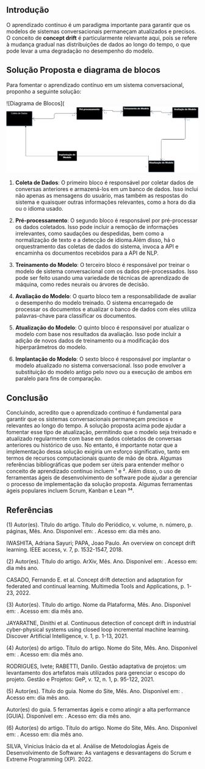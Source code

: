 ## Introdução
O aprendizado contínuo é um paradigma importante para garantir que os modelos de sistemas conversacionais permaneçam atualizados e precisos. O conceito de **concept drift** é particularmente relevante aqui, pois se refere à mudança gradual nas distribuições de dados ao longo do tempo, o que pode levar a uma degradação no desempenho do modelo.

## Solução Proposta e diagrama de blocos

Para fomentar o aprendizado contínuo em um sistema conversacional, proponho a seguinte solução:

![Diagrama de Blocos](![Alt text](./Diagrama%20de%20blocos%20.png)

1. **Coleta de Dados**: O primeiro bloco é responsável por coletar dados de conversas anteriores e armazená-los em um banco de dados. Isso inclui não apenas as mensagens do usuário, mas também as respostas do sistema e quaisquer outras informações relevantes, como a hora do dia ou o idioma usado.

2. **Pré-processamento**: O segundo bloco é responsável por pré-processar os dados coletados. Isso pode incluir a remoção de informações irrelevantes, como saudações ou despedidas, bem como a normalização de texto e a detecção de idioma.Além disso, há o orquestramento  das coletas de dados do sistema, invoca a API  e encaminha os documentos recebidos para a API de NLP.

3. **Treinamento do Modelo**: O terceiro bloco é responsável por treinar o modelo de sistema conversacional com os dados pré-processados. Isso pode ser feito usando uma variedade de técnicas de aprendizado de máquina, como redes neurais ou árvores de decisão.

4. **Avaliação do Modelo**: O quarto bloco tem a responsabilidade de avaliar o desempenho do modelo treinado. O sistema encarregado de processar os documentos e atualizar o banco de dados com eles utiliza palavras-chave para classificar os documentos.

5. **Atualização do Modelo**: O quinto bloco é responsável por atualizar o modelo com base nos resultados da avaliação. Isso pode incluir a adição de novos dados de treinamento ou a modificação dos hiperparâmetros do modelo.

6. **Implantação do Modelo**: O sexto bloco é responsável por implantar o modelo atualizado no sistema conversacional. Isso pode envolver a substituição do modelo antigo pelo novo ou a execução de ambos em paralelo para fins de comparação.

## Conclusão
Concluindo, acredito que o aprendizado contínuo é fundamental para garantir que os sistemas conversacionais permaneçam precisos e relevantes ao longo do tempo. A solução proposta acima pode ajudar a fomentar esse tipo de atualização, permitindo que o modelo seja treinado e atualizado regularmente com base em dados coletados de conversas anteriores ou histórico de uso. No entanto, é importante notar que a implementação dessa solução exigiria um esforço significativo, tanto em termos de recursos computacionais quanto de mão de obra. Algumas referências bibliográficas que podem ser úteis para entender melhor o conceito de aprendizado contínuo incluem ¹ e ². Além disso, o uso de ferramentas ágeis de desenvolvimento de software pode ajudar a gerenciar o processo de implementação da solução proposta. Algumas ferramentas ágeis populares incluem Scrum, Kanban e Lean ³⁴.

## Referências

(1) Autor(es). Título do artigo. Título do Periódico, v. volume, n. número, p. páginas, Mês. Ano. Disponível em: <URL>. Acesso em: dia mês ano.

IWASHITA, Adriana Sayuri; PAPA, Joao Paulo. An overview on concept drift learning. IEEE access, v. 7, p. 1532-1547, 2018.

(2) Autor(es). Título do artigo. ArXiv, Mês. Ano. Disponível em: <URL>. Acesso em: dia mês ano.

CASADO, Fernando E. et al. Concept drift detection and adaptation for federated and continual learning. Multimedia Tools and Applications, p. 1-23, 2022.


(3) Autor(es). Título do artigo. Nome da Plataforma, Mês. Ano. Disponível em: <URL>. Acesso em: dia mês ano.

JAYARATNE, Dinithi et al. Continuous detection of concept drift in industrial cyber-physical systems using closed loop incremental machine learning. Discover Artificial Intelligence, v. 1, p. 1-13, 2021.


(4) Autor(es) do artigo. Título do artigo. Nome do Site, Mês. Ano. Disponível em: <URL>. Acesso em: dia mês ano.


RODRIGUES, Ivete; RABETTI, Danilo. Gestão adaptativa de projetos: um levantamento dos artefatos mais utilizados para gerenciar o escopo do projeto. Gestão e Projetos: GeP, v. 12, n. 1, p. 95-122, 2021.


(5) Autor(es). Título do guia. Nome do Site, Mês. Ano. Disponível em: <URL>. Acesso em: dia mês ano.


Autor(es) do guia. 5 ferramentas ágeis e como atingir a alta performance [GUIA]. Disponível em: <URL>. Acesso em: dia mês ano.

(6) Autor(es) do artigo. Título do artigo. Nome do Site, Mês. Ano. Disponível em: <URL>. Acesso em: dia mês ano.


SILVA, Vinicius Inácio da et al. Análise de Metodologias Ágeis de Desenvolvimento de Software: As vantagens e desvantagens do Scrum e Extreme Programming (XP). 2022.


